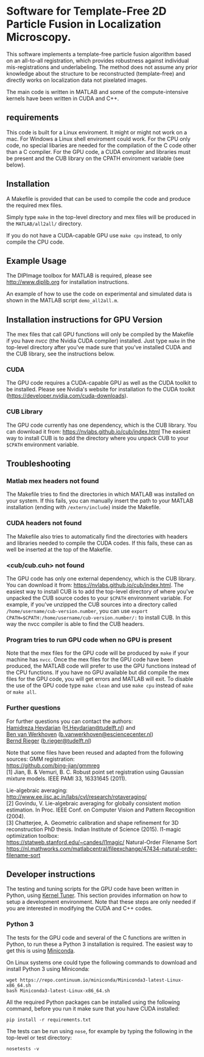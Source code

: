 # Software for Template-Free 2D Particle Fusion in Localization Microscopy.

This software implements a template-free particle fusion algorithm based on 
an all-to-all registration, which provides robustness against individual 
mis-registrations and underlabeling. The method does not assume any prior
knowledge about the structure to be reconstructed (template-free) and directly
works on localization data not pixelated images.

The main code is written in MATLAB and some of the compute-intensive kernels 
have been written in CUDA and C++.

## requirements
This code is built for a Linux enviroment. It might or might not work on a mac. 
For Windows a Linux shell enviroment could work.
For the CPU only code, no special libaries are needed for the compilation of 
the C code other than a C compiler.
For the GPU code, a CUDA compiler and libraries must be present and the CUB library
on the CPATH enviroment variable (see below).


## Installation

A Makefile is provided that can be used to compile the code and produce the 
required mex files.

Simply type ``make`` in the top-level directory and mex files will be 
produced in the `MATLAB/all2all/` directory.

If you do not have a CUDA-capable GPU use ``make cpu`` instead, to only
compile the CPU code.


## Example Usage
The DIPImage toolbox for MATLAB is required, please see http://www.diplib.org 
for installation instructions.

An example of how to use the code on experimental and simulated data is shown
in the MATLAB script `demo_all2all.m`. 


## Installation instructions for GPU Version

The mex files that call GPU functions will only be compiled by the Makefile 
if you have *nvcc* (the Nvidia CUDA compiler) installed. Just type `make` in 
the top-level directory after you've made sure that you've installed CUDA 
and the CUB library, see the instructions below.

### CUDA

The GPU code requires a CUDA-capable GPU as well as the CUDA toolkit to be 
installed. Please see Nvidia's website for installation fo the CUDA toolkit 
(https://developer.nvidia.com/cuda-downloads).

### CUB Library

The GPU code currently has one dependency, which is the CUB library. You can 
download it from: https://nvlabs.github.io/cub/index.html The easiest way to 
install CUB is to add the directory where you unpack CUB to your ``$CPATH`` 
environment variable.


## Troubleshooting

### Matlab mex headers not found

The Makefile tries to find the directories in which MATLAB was installed on 
your system. If this fails, you can manually insert the path to your MATLAB 
installation (ending with `/extern/include`) inside the Makefile. 

### CUDA headers not found

The Makefile also tries to automatically find the directories with headers 
and libraries needed to compile the CUDA codes. If this fails, these can as well be 
inserted at the top of the Makefile.

### <cub/cub.cuh> not found

The GPU code has only one external dependency, which is the CUB library. You 
can download it from: https://nvlabs.github.io/cub/index.html. The easiest 
way to install CUB is to add the top-level directory of where you've 
unpacked the CUB source codes to your ``$CPATH`` environment variable. For 
example, if you've unzipped the CUB sources into a directory called 
``/home/username/cub-version.number``, you can use 
``export CPATH=$CPATH:/home/username/cub-version.number/:`` to install CUB. In this way the 
nvcc compiler is able to find the CUB headers.

### Program tries to run GPU code when no GPU is present

Note that the mex files for the GPU code will be produced by `make` if your 
machine has `nvcc`. Once the mex files for the GPU code have been produced, 
the MATLAB code will prefer to use the GPU functions instead of the CPU 
functions. If you have no GPU available but did compile the mex files for 
the GPU code, you will get errors and MATLAB will exit. To disable the use 
of the GPU code type `make clean` and use `make cpu` instead of `make` or 
`make all`.

### Further questions

For further questions you can contact the authors:  
[Hamidreza Heydarian](https://hrheydarian.github.io/) (<H.Heydarian@tudelft.nl>) and  
[Ben van Werkhoven](https://github.com/benvanwerkhoven) (<b.vanwerkhoven@esciencecenter.nl>)  
[Bernd Rieger](http://homepage.tudelft.nl/z63s8/) (<b.rieger@tudelft.nl>)

Note that some files have been reused and adapted from the following sources:
GMM registration:  
    https://github.com/bing-jian/gmmreg  
    	[1] Jian, B. & Vemuri, B. C. Robust point set registration using Gaussian mixture models. IEEE PAMI 33, 16331645 (2011).  

Lie-algebraic averaging:  
    http://www.ee.iisc.ac.in/labs/cvl/research/rotaveraging/  
    [2] Govindu, V. Lie-algebraic averaging for globally consistent motion estimation. In Proc. IEEE Conf. on Computer Vision and Pattern Recognition (2004).  
    [3] Chatterjee, A. Geometric calibration and shape refinement for 3D reconstruction PhD thesis. Indian Institute of Science (2015).
l1-magic optimization toolbox:  
    https://statweb.stanford.edu/~candes/l1magic/
Natural-Order Filename Sort  
    https://nl.mathworks.com/matlabcentral/fileexchange/47434-natural-order-filename-sort

## Developer instructions

The testing and tuning scripts for the GPU code have been written in Python, 
using [Kernel Tuner](https://github.com/benvanwerkhoven/kernel_tuner). This 
section provides information on how to setup a development environment. Note 
that these steps are only needed if you are interested in modifying the CUDA 
and C++ codes.

### Python 3

The tests for the GPU code and several of the C functions are written in 
Python, to run these a Python 3 installation is required. The easiest way to 
get this is using [Miniconda](https://conda.io/miniconda.html).

On Linux systems one could type the following commands to download and 
install Python 3 using Miniconda:
```
wget https://repo.continuum.io/miniconda/Miniconda3-latest-Linux-x86_64.sh
bash Miniconda3-latest-Linux-x86_64.sh
```

All the required Python packages can be installed using the following command,
before you run it make sure that you have CUDA installed:
```
pip install -r requirements.txt
```

The tests can be run using ``nose``, for example by typing the following in 
the top-level or test directory:
```
nosetests -v
```
